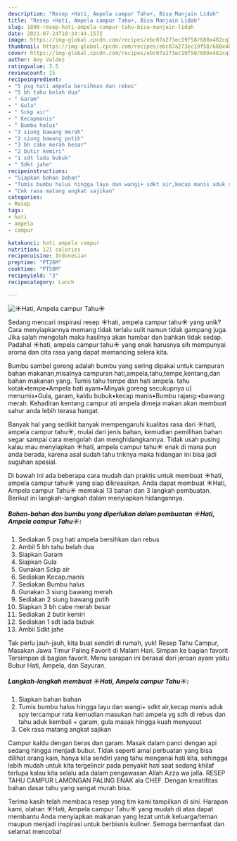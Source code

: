 ```yaml
---
description: "Resep ☀️Hati, Ampela campur Tahu☀️, Bisa Manjain Lidah"
title: "Resep ☀️Hati, Ampela campur Tahu☀️, Bisa Manjain Lidah"
slug: 1890-resep-hati-ampela-campur-tahu-bisa-manjain-lidah
date: 2021-07-24T10:34:44.157Z
image: https://img-global.cpcdn.com/recipes/ebc07a273ec19f58/680x482cq70/hati-ampela-campur-tahu-foto-resep-utama.jpg
thumbnail: https://img-global.cpcdn.com/recipes/ebc07a273ec19f58/680x482cq70/hati-ampela-campur-tahu-foto-resep-utama.jpg
cover: https://img-global.cpcdn.com/recipes/ebc07a273ec19f58/680x482cq70/hati-ampela-campur-tahu-foto-resep-utama.jpg
author: Amy Valdez
ratingvalue: 3.5
reviewcount: 15
recipeingredient:
- "5 psg hati ampela bersihkan dan rebus"
- "5 bh tahu belah dua"
- " Garam"
- " Gula"
- " Sckp air"
- " Kecapmanis"
- " Bumbu halus"
- "3 siung bawang merah"
- "2 siung bawang putih"
- "3 bh cabe merah besar"
- "2 butir kemiri"
- "1 sdt lada bubuk"
- " Sdkt jahe"
recipeinstructions:
- "Siapkan bahan bahan"
- "Tumis bumbu halus hingga layu dan wangi+ sdkt air,kecap manis aduk spy tercampur rata kemudian masukan hati ampela yg sdh di rebus dan tahu aduk kembali + garam, gula masak hingga kuah menyusut"
- "Cek rasa matang angkat sajikan"
categories:
- Resep
tags:
- hati
- ampela
- campur

katakunci: hati ampela campur 
nutrition: 121 calories
recipecuisine: Indonesian
preptime: "PT26M"
cooktime: "PT50M"
recipeyield: "3"
recipecategory: Lunch

---
```



![☀️Hati, Ampela campur Tahu☀️](https://img-global.cpcdn.com/recipes/ebc07a273ec19f58/680x482cq70/hati-ampela-campur-tahu-foto-resep-utama.jpg)

Sedang mencari inspirasi resep ☀️hati, ampela campur tahu☀️ yang unik? Cara menyiapkannya memang tidak terlalu sulit namun tidak gampang juga. Jika salah mengolah maka hasilnya akan hambar dan bahkan tidak sedap. Padahal ☀️hati, ampela campur tahu☀️ yang enak harusnya sih mempunyai aroma dan cita rasa yang dapat memancing selera kita.

Bumbu sambel goreng adalah bumbu yang sering dipakai untuk campuran bahan makanan,misalnya campuran hati,ampela,tahu,tempe,kentang,dan bahan makanan yang. Tumis tahu tempe dan hati ampela. tahu kotak•tempe•Ampela hati ayam•Minyak goreng secukupnya u) menumis•Gula, garam, kaldu bubuk•kecap manis•Bumbu rajang:•bawang merah. Kehadiran kentang campur ati ampela dimeja makan akan membuat sahur anda lebih terasa hangat.

Banyak hal yang sedikit banyak mempengaruhi kualitas rasa dari ☀️hati, ampela campur tahu☀️, mulai dari jenis bahan, kemudian pemilihan bahan segar sampai cara mengolah dan menghidangkannya. Tidak usah pusing kalau mau menyiapkan ☀️hati, ampela campur tahu☀️ enak di mana pun anda berada, karena asal sudah tahu triknya maka hidangan ini bisa jadi suguhan spesial.


Di bawah ini ada beberapa cara mudah dan praktis untuk membuat ☀️hati, ampela campur tahu☀️ yang siap dikreasikan. Anda dapat membuat ☀️Hati, Ampela campur Tahu☀️ memakai 13 bahan dan 3 langkah pembuatan. Berikut ini langkah-langkah dalam menyiapkan hidangannya.

<!--inarticleads1-->

##### Bahan-bahan dan bumbu yang diperlukan dalam pembuatan ☀️Hati, Ampela campur Tahu☀️:

1. Sediakan 5 psg hati ampela bersihkan dan rebus
1. Ambil 5 bh tahu belah dua
1. Siapkan  Garam
1. Siapkan  Gula
1. Gunakan  Sckp air
1. Sediakan  Kecap.manis
1. Sediakan  Bumbu halus
1. Gunakan 3 siung bawang merah
1. Sediakan 2 siung bawang putih
1. Siapkan 3 bh cabe merah besar
1. Sediakan 2 butir kemiri
1. Sediakan 1 sdt lada bubuk
1. Ambil  Sdkt jahe


Tak perlu jauh-jauh, kita buat sendiri di rumah, yuk! Resep Tahu Campur, Masakan Jawa Timur Paling Favorit di Malam Hari. Simpan ke bagian favorit Tersimpan di bagian favorit. Menu sarapan ini berasal dari jeroan ayam yaitu Bubur Hati, Ampela, dan Sayuran. 

<!--inarticleads2-->

##### Langkah-langkah membuat ☀️Hati, Ampela campur Tahu☀️:

1. Siapkan bahan bahan
1. Tumis bumbu halus hingga layu dan wangi+ sdkt air,kecap manis aduk spy tercampur rata kemudian masukan hati ampela yg sdh di rebus dan tahu aduk kembali + garam, gula masak hingga kuah menyusut
1. Cek rasa matang angkat sajikan


Campur kaldu dengan beras dan garam. Masak dalam panci dengan api sedang hingga menjadi bubur. Tidak seperti amal perbuatan yang bisa dilihat orang kain, hanya kita sendiri yang tahu mengenai hati kita, sehingga lebih mudah untuk kita tergelincir pada penyakit hati saat sedang khilaf terlupa kalau kita selalu ada dalam pengawasan Allah Azza wa jalla. RESEP TAHU CAMPUR LAMONGAN PALING ENAK ala CHEF. Dengan kreatifitas bahan dasar tahu yang sangat murah bisa. 

Terima kasih telah membaca resep yang tim kami tampilkan di sini. Harapan kami, olahan ☀️Hati, Ampela campur Tahu☀️ yang mudah di atas dapat membantu Anda menyiapkan makanan yang lezat untuk keluarga/teman maupun menjadi inspirasi untuk berbisnis kuliner. Semoga bermanfaat dan selamat mencoba!
